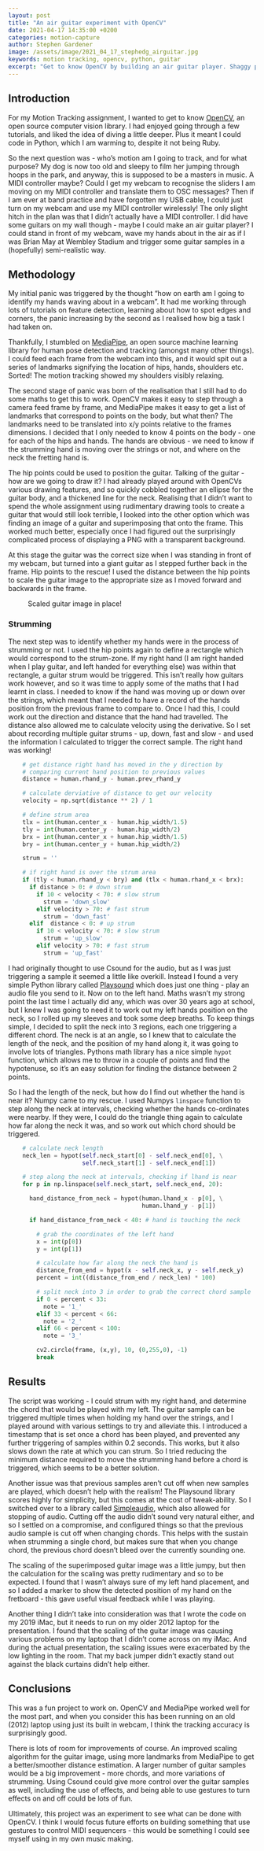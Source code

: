 ```yaml
---
layout: post
title: "An air guitar experiment with OpenCV"
date: 2021-04-17 14:35:00 +0200
categories: motion-capture
author: Stephen Gardener
image: /assets/image/2021_04_17_stephedg_airguitar.jpg
keywords: motion tracking, opencv, python, guitar
excerpt: "Get to know OpenCV by building an air guitar player. Shaggy perm not required."
---
```


## Introduction
For my Motion Tracking assignment, I wanted to get to know [OpenCV](https://opencv.org), an open source computer vision library. I had enjoyed going through a few tutorials, and liked the idea of diving a little deeper. Plus it meant I could code in Python, which I am warming to, despite it not being Ruby.

So the next question was - who’s motion am I going to track, and for what purpose? My dog is now too old and sleepy to film her jumping through hoops in the park, and anyway, this is supposed to be a masters in music. A MIDI controller maybe? Could I get my webcam to recognise the sliders I am moving on my MIDI controller and translate them to OSC messages? Then if I am ever at band practice and have forgotten my USB cable, I could just turn on my webcam and use my MIDI controller wirelessly! The only slight hitch in the plan was that I didn’t actually have a MIDI controller.
I did have some guitars on my wall though - maybe I could make an air guitar player? I could stand in front of my webcam, wave my hands about in the air as if I was Brian May at Wembley Stadium and trigger some guitar samples in a (hopefully) semi-realistic way.

## Methodology
My initial panic was triggered by the thought “how on earth am I going to identify my hands waving about in a webcam”. It had me working through lots of tutorials on feature detection, learning about how to spot edges and corners, the panic increasing by the second as I realised how big a task I had taken on. 

Thankfully, I stumbled on [MediaPipe](https://mediapipe.dev), an open source machine learning library for human pose detection and tracking (amongst many other things). I could feed each frame from the webcam into this, and it would spit out a series of landmarks signifying the location of hips, hands, shoulders etc. Sorted! The motion tracking showed my shoulders visibly relaxing.

The second stage of panic was born of the realisation that I still had to do some maths to get this to work. OpenCV makes it easy to step through a camera feed frame by frame, and MediaPipe makes it easy to get a list of landmarks that correspond to points on the body, but what then? 
The landmarks need to be translated into x/y points relative to the frames dimensions. I decided that I only needed to know 4 points on the body - one for each of the hips and hands. The hands are obvious - we need to know if the strumming hand is moving over the strings or not, and where on the neck the fretting hand is. 

The hip points could be used to position the guitar. Talking of the guitar - how are we going to draw it? I had already played around with OpenCVs various drawing features, and so quickly cobbled together an ellipse for the guitar body, and a thickened line for the neck. Realising that I didn’t want to spend the whole assignment using rudimentary drawing tools to create a guitar that would still look terrible, I looked into the other option which was finding an image of a guitar and superimposing that onto the frame. This worked much better, especially once I had figured out the surprisingly complicated process of displaying a PNG with a transparent background. 

At this stage the guitar was the correct size when I was standing in front of my webcam, but turned into a giant guitar as I stepped further back in the frame. Hip points to the rescue! I used the distance between the hip points to scale the guitar image to the appropriate size as I moved forward and backwards in the frame.

<figure style="float: auto">
   <img src="/assets/image/2021_04_17_stephedg_airguitar.jpg" alt="" title="Scaled guitar in place!"/> <figcaption>Scaled guitar image in place!</figcaption>
</figure>

### Strumming
The next step was to identify whether my hands were in the process of strumming or not. I used the hip points again to define a rectangle which would correspond to the strum-zone. If my right hand (I am right handed when I play guitar, and left handed for everything else) was within that rectangle, a guitar strum would be triggered. This isn’t really how guitars work however, and so it was time to apply some of the maths that I had learnt in class. I needed to know if the hand was moving up or down over the strings, which meant that I needed to have a record of the hands position from the previous frame to compare to. Once I had this, I could work out the direction and distance that the hand had travelled. The distance also allowed me to calculate velocity using the derivative. So I set about recording multiple guitar strums - up, down, fast and slow - and used the information I calculated to trigger the correct sample. The right hand was working!

``` python
    # get distance right hand has moved in the y direction by
    # comparing current hand position to previous values
    distance = human.rhand_y - human.prev_rhand_y

    # calculate derviative of distance to get our velocity
    velocity = np.sqrt(distance ** 2) / 1

    # define strum area
    tlx = int(human.center_x - human.hip_width/1.5)
    tly = int(human.center_y - human.hip_width/2)
    brx = int(human.center_x + human.hip_width/1.5)
    bry = int(human.center_y + human.hip_width/2)

    strum = ''

    # if right hand is over the strum area
    if (tly < human.rhand_y < bry) and (tlx < human.rhand_x < brx):
      if distance > 0: # down strum
        if 10 < velocity < 70: # slow strum
          strum = 'down_slow'
        elif velocity > 70: # fast strum
          strum = 'down_fast'
      elif  distance < 0: # up strum
        if 10 < velocity < 70: # slow strum
          strum = 'up_slow'
        elif velocity > 70: # fast strum
          strum = 'up_fast'
```

I had originally thought to use Csound for the audio, but as I was just triggering a sample it seemed a little like overkill. Instead I found a very simple Python library called [Playsound](https://github.com/TaylorSMarks/playsound) which does just one thing - play an audio file you send to it.
Now on to the left hand. Maths wasn’t my strong point the last time I actually did any, which was over 30 years ago at school, but I knew I was going to need it to work out my left hands position on the neck, so I rolled up my sleeves and took some deep breaths. To keep things simple, I decided to split the neck into 3 regions, each one triggering a different chord. The neck is at an angle, so I knew that to calculate the length of the neck, and the position of my hand along it, it was going to involve lots of triangles. Pythons math library has a nice simple `hypot` function, which allows me to throw in a couple of points and find the hypotenuse, so it’s an easy solution for finding the distance between 2 points.

So I had the length of the neck, but how do I find out whether the hand is near it? Numpy came to my rescue. I used Numpys `linspace` function to step along the neck at intervals, checking whether the hands co-ordinates were nearby. If they were, I could do the triangle thing again to calculate how far along the neck it was, and so work out which chord should be triggered.

``` python
    # calculate neck length
    neck_len = hypot(self.neck_start[0] - self.neck_end[0], \
                     self.neck_start[1] - self.neck_end[1])

    # step along the neck at intervals, checking if lhand is near
    for p in np.linspace(self.neck_start, self.neck_end, 20):

      hand_distance_from_neck = hypot(human.lhand_x - p[0], \
                                      human.lhand_y - p[1])

      if hand_distance_from_neck < 40: # hand is touching the neck

        # grab the coordinates of the left hand
        x = int(p[0])
        y = int(p[1])

        # calculate how far along the neck the hand is
        distance_from_end = hypot(x - self.neck_x, y - self.neck_y)
        percent = int((distance_from_end / neck_len) * 100)

        # split neck into 3 in order to grab the correct chord sample
        if 0 < percent < 33:
          note = '1_'
        elif 33 < percent < 66:
          note = '2_'
        elif 66 < percent < 100:
          note = '3_'

        cv2.circle(frame, (x,y), 10, (0,255,0), -1)
        break
```


## Results
The script was working - I could strum with my right hand, and determine the chord that would be played with my left. The guitar sample can be triggered multiple times when holding my hand over the strings, and I played around with various settings to try and alleviate this. I introduced a timestamp that is set once a chord has been played, and prevented any further triggering of samples within 0.2 seconds. This works, but it also slows down the rate at which you can strum. So I tried reducing the minimum distance required to move the strumming hand before a chord is triggered, which seems to be a better solution.

Another issue was that previous samples aren’t cut off when new samples are played, which doesn’t help with the realism! The Playsound library scores highly for simplicity, but this comes at the cost of tweak-ability. So I switched over to a library called [Simpleaudio](https://github.com/hamiltron/py-simple-audio), which also allowed for stopping of audio. Cutting off the audio didn’t sound very natural either, and so I settled on a compromise, and configured things so that the previous audio sample is cut off when changing chords. This helps with the sustain when strumming a single chord, but makes sure that when you change chord, the previous chord doesn’t bleed over the currently sounding one.

The scaling of the superimposed guitar image was a little jumpy, but then the calculation for the scaling was pretty rudimentary and so to be expected. I found that I wasn’t always sure of my left hand placement, and so I added a marker to show the detected position of my hand on the fretboard - this gave useful visual feedback while I was playing. 

Another thing I didn’t take into consideration was that I wrote the code on my 2019 iMac, but it needs to run on my older 2012 laptop for the presentation. I found that the scaling of the guitar image was causing various problems on my laptop that I didn’t come across on my iMac. And during the actual presentation, the scaling issues were exacerbated by the low lighting in the room. That my back jumper didn’t exactly stand out against the black curtains didn’t help either.

## Conclusions
This was a fun project to work on. OpenCV and MediaPipe worked well for the most part, and when you consider this has been running on an old (2012) laptop using just its built in webcam, I think the tracking accuracy is surprisingly good. 

There is lots of room for improvements of course. An improved scaling algorithm for the guitar image, using more landmarks from MediaPipe to get a better/smoother distance estimation. A larger number of guitar samples would be a big improvement - more chords, and more variations of strumming. Using Csound could give more control over the guitar samples as well, including the use of effects, and being able to use gestures to turn effects on and off could be lots of fun.

Ultimately, this project was an experiment to see what can be done with OpenCV. I think I would focus future efforts on building something that use gestures to control MIDI sequencers - this would be something I could see myself using in my own music making.
